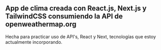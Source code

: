 <h2> App de clima creada con React.js, Next.js y TailwindCSS consumiendo la API de openweathermap.org</h1>

Hecha para practicar uso de API's, React y Next, tecnologías que estoy actualmente incorporando.
